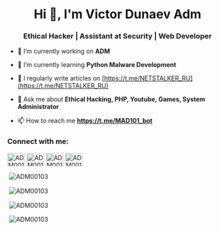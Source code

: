 <h1 align="center">Hi 👋, I'm Victor Dunaev Adm</h1>
<h3 align="center">Ethical Hacker | Assistant at Security | Web Developer </h3>

- 🔭 I’m currently working on **ADM**

- 🌱 I’m currently learning **Python Malware Development**

- 📝 I regularly write articles on [https://t.me/NETSTALKER_RU](https://t.me/NETSTALKER_RU)

- 💬 Ask me about **Ethical Hacking, PHP, Youtube, Games, System Administrator**

- 📫 How to reach me **https://t.me/MAD101_bot**

<h3 align="left">Connect with me:</h3>
<p align="left">
<a href="https://t.me/NETSTALKER_RU" target="blank"><img align="center" src="https://raw.githubusercontent.com/rahuldkjain/github-profile-readme-generator/master/src/images/icons/Social/twitter.svg" alt="ADM00103" height="30" width="40" /></a>
<a href="https://t.me/NETSTALKER_RU" target="blank"><img align="center" src="https://raw.githubusercontent.com/rahuldkjain/github-profile-readme-generator/master/src/images/icons/Social/linked-in-alt.svg" alt="ADM00103" height="30" width="40" /></a>
<a href="https://t.me/NETSTALKER_RU" target="blank"><img align="center" src="https://raw.githubusercontent.com/rahuldkjain/github-profile-readme-generator/master/src/images/icons/Social/instagram.svg" alt="ADM00103" height="30" width="40" /></a>
<a href="https://www.youtube.com/c/ADM00103" target="blank"><img align="center" src="https://raw.githubusercontent.com/rahuldkjain/github-profile-readme-generator/master/src/images/icons/Social/youtube.svg" alt="ADM00103" height="30" width="40" /></a>
</p>


<p>&nbsp;<img align="center" src="https://github-readme-stats.vercel.app/api?username=ADM00103" alt="ADM00103" /></p>

<p>&nbsp;<img align="center" src="https://github-profile-summary-cards.vercel.app/api/cards/profile-details?username=ADM00103&theme=vue" alt="ADM00103" /></p>

<p>&nbsp;<img align="center" src="https://github-profile-trophy.vercel.app/?username=ADM00103" alt="ADM00103" /></p>

<p>&nbsp;<img align="center" src="https://activity-graph.herokuapp.com/graph?username=ADM00103&theme=dracula" alt="ADM00103" /></p>


